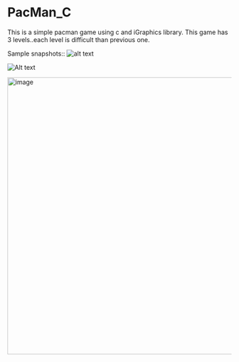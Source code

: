 # PacMan_C
This is a simple pacman game using c and iGraphics library.
This game has 3 levels..each level is difficult than previous one.

Sample snapshots::
![alt text](https://github.com/[MdMostakim103]/[PacMan_C]/blob/[branch]/image1.jpg?raw=true)

![Alt text](relative%20path/to/image1.png?raw=true "Starting Page")

<img width="622" alt="image" src="https://github.com/user-attachments/assets/0e78ad37-f862-4f1d-9f94-d3eff25302ba" />
